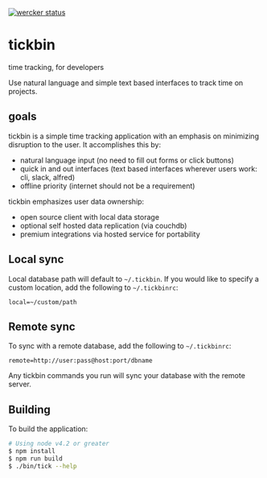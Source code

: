 [![wercker status](https://app.wercker.com/status/8eae7aa26c3f3cf64321d4a37b163f1e/s/master "wercker status")](https://app.wercker.com/project/bykey/8eae7aa26c3f3cf64321d4a37b163f1e)

# tickbin

time tracking, for developers

Use natural language and simple text based interfaces to track time on projects.

## goals
tickbin is a simple time tracking application with an emphasis on minimizing
disruption to the user. It accomplishes this by:

* natural language input (no need to fill out forms or click buttons)
* quick in and out interfaces (text based interfaces wherever users work: cli, slack, alfred)
* offline priority (internet should not be a requirement)

tickbin emphasizes user data ownership:

* open source client with local data storage
* optional self hosted data replication (via couchdb)
* premium integrations via hosted service for portability

## Local sync

Local database path will default to `~/.tickbin`. If you would like to specify a custom location, add the following to `~/.tickbinrc`:

```
local=~/custom/path
```

## Remote sync

To sync with a remote database, add the following to `~/.tickbinrc`:

```
remote=http://user:pass@host:port/dbname
```

Any tickbin commands you run will sync your database with the remote server.

## Building

To build the application:

```bash
# Using node v4.2 or greater
$ npm install
$ npm run build
$ ./bin/tick --help
```
